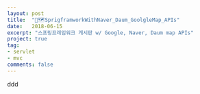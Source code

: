 ```yaml
---
layout: post
title:  "🌿🗺️SprigframworkWithNaver_Daum_GoolgleMap_APIs"
date:   2018-06-15
excerpt: "스프링프레임워크 게시판 w/ Google, Naver, Daum map APIs"
project: true
tag:
- servlet
- mvc
comments: false
---
```

ddd
